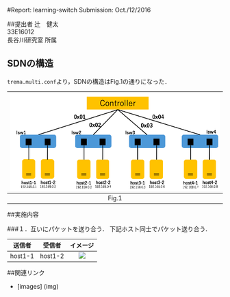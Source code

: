 #Report: learning-switch
Submission: Oct./12/2016  


##提出者
辻　健太  
33E16012  
長谷川研究室 所属  


## SDNの構造
`trema.multi.conf`より，SDNの構造はFig.1の通りになった．  

|<img src="img/NetworkStructure.png" width="500px">|  
|:------------------------------------------------:|  
|                     Fig.1                        |  

##実施内容

###１．互いにパケットを送り合う．
下記ホスト同士でパケット送り合う．  

|  送信者  |   受信者    |                   イメージ                  |  
|:-------:|:----------:|:------------------------------------------:|  
| host1-1 |  host1-2   |<img src="host1-1->host1-2.png" width="320">|  


##関連リンク
* [images] (img)
